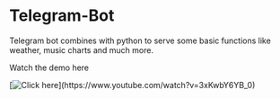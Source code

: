 # Telegram-Bot
Telegram bot combines with python to serve some basic functions like weather, music charts and much more.

Watch the demo here

[![Click here](https://i.ytimg.com/vi/3xKwbY6YB_0/hqdefault.jpg?)](https://www.youtube.com/watch?v=3xKwbY6YB_0)
